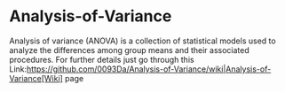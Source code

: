 # Analysis-of-Variance
Analysis of variance (ANOVA) is a collection of statistical models used to analyze the differences among group means and their associated procedures. For further details just go through this Link:https://github.com/0093Da/Analysis-of-Variance/wiki|Analysis-of-Variance[Wiki] page
